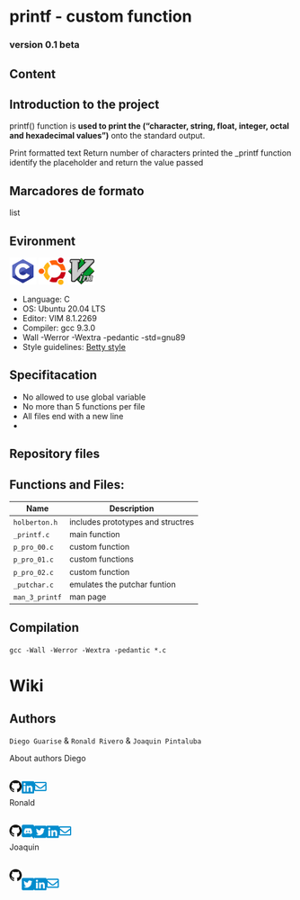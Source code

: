 # printf - custom function
### version 0.1 beta
## Content

## Introduction to the project
printf() function is **used to print the (“character, string, float, integer, octal and hexadecimal values”)** onto the standard output.

Print formatted text
Return number of characters printed
the _printf function identify the placeholder and return the value passed

## Marcadores de formato

list



## Evironment
<div >
  <a href="https://www.cprogramming.com/" target="_blank"><img height="48px" src="https://raw.githubusercontent.com/ralexrivero/xelar_theme_profile/main/icons/language_c-programming.svg" alt="C programming language" ></a>
  <a href="https://ubuntu.com/" target="_blank"><img height="48px" src="https://raw.githubusercontent.com/ralexrivero/xelar_theme_profile/main/icons/ubuntu-icon.svg" alt="C programming language"></a>
    <a href="https://www.vim.org/" target="_blank"><img height="48px" src="https://raw.githubusercontent.com/ralexrivero/xelar_theme_profile/main/icons/Vimlogo.svg" alt="C programming language"></a>
</div>


- Language: C
- OS: Ubuntu 20.04 LTS
- Editor: VIM 8.1.2269
- Compiler: gcc 9.3.0
- Wall -Werror -Wextra -pedantic -std=gnu89
- Style guidelines: [Betty style](https://github.com/holbertonschool/Betty/wiki)

## Specifitacation

- No allowed to use global variable
- No more than 5 functions per file
- All files end with a new line
- 

## Repository files
<h2>Functions and Files: </h2>

| **Name**     | **Description**          |
|--------------|--------------------------|
| `holberton.h`  | includes prototypes and structres |
| `_printf.c`    | main function |
| `p_pro_00.c` | custom function |
| `p_pro_01.c` | custom functions |
| `p_pro_02.c`    | custom function |
| `_putchar.c` | emulates the putchar funtion |
| `man_3_printf` | man page |


## Compilation

``gcc -Wall -Werror -Wextra -pedantic *.c``

# Wiki

## Authors
``Diego Guarise`` & ``Ronald Rivero`` & ``Joaquin Pintaluba``


About authors
Diego 

<br>
<a href="https://github.com/Diego-Guarise" target="_blank"> <img align="left" alt="Diego Guarise | Github" width="22px" src="https://raw.githubusercontent.com/ralexrivero/xelar_theme_profile/main/icons/github-icon.svg" /> </a>
<a href="https://www.linkedin.com/in/diego-guarise/" target="_blank"> <img align="left" alt="Diego Guarise | LinkedIn" width="22px" src="https://raw.githubusercontent.com/ralexrivero/xelar_theme_profile/main/icons/linkedin-brands_blue.svg" /> </a>
<a href="mailto:l.guariselopez@gmail.com?subject=Contact" target="_blank"><img align="left" width="22" src="https://raw.githubusercontent.com/ralexrivero/xelar_theme_profile/main/icons/envelope-regular_blue.svg" alt="email me"> </a>
<br>

Ronald

<br>
<a href="https://github.com/ralexrivero" target="_blank"> <img align="left" alt="Ronald Rivero | Github" width="22px" src="https://raw.githubusercontent.com/ralexrivero/xelar_theme_profile/main/icons/github-icon.svg" /> </a>
<a href ="https://discord.gg/4QNsYMAa4t" target="_blank" rel="noreferrer noopener"> <img align="left" src="https://raw.githubusercontent.com/ralexrivero/xelar_theme_profile/main/icons/discord-brands_blue.svg" alt="Ronald Rivero | Discord" width="22px"> </a>
<a href="https://twitter.com/ralex_uy" target="_blank"> <img align="left" alt="Ronald Rivero | Twitter" width="22px" src="https://raw.githubusercontent.com/ralexrivero/xelar_theme_profile/main/icons/twitter-square-brands_blue.svg" /> </a>
<a href="https://www.linkedin.com/in/ronald-rivero/" target="_blank"> <img align="left" alt="Ronald Rivero | LinkedIn" width="22px" src="https://raw.githubusercontent.com/ralexrivero/xelar_theme_profile/main/icons/linkedin-brands_blue.svg" /> </a>
<a href="mailto:ralexrivero@gmail.com?subject=Contact" target="_blank"><img align="left" width="22" src="https://raw.githubusercontent.com/ralexrivero/xelar_theme_profile/main/icons/envelope-regular_blue.svg" alt="email me"> </a>
<br>

Joaquin

<br>
<a href="https://github.com/jopinta" target="_blank"> <img align="left" alt="Joaquin Pintaluba | Github" width="22px" src="https://raw.githubusercontent.com/ralexrivero/xelar_theme_profile/main/icons/github-icon.svg" /> </a>

<a href="https://twitter.com/tatinfa" target="_blank"> <img align="left" alt="Joaquin Pintaluba | Twitter" width="22px" src="https://raw.githubusercontent.com/ralexrivero/xelar_theme_profile/main/icons/twitter-square-brands_blue.svg" /> </a>
<a href="https://www.linkedin.com/in/joaquin-pintaluba/" target="_blank"> <img align="left" alt="Joaquin Pintaluba | LinkedIn" width="22px" src="https://raw.githubusercontent.com/ralexrivero/xelar_theme_profile/main/icons/linkedin-brands_blue.svg" /> </a>
<a href="mailto:ralexrivero@gmail.com?subject=Contact" target="_blank"><img align="left" width="22" src="https://raw.githubusercontent.com/ralexrivero/xelar_theme_profile/main/icons/envelope-regular_blue.svg" alt="email me"> </a>
<br>
